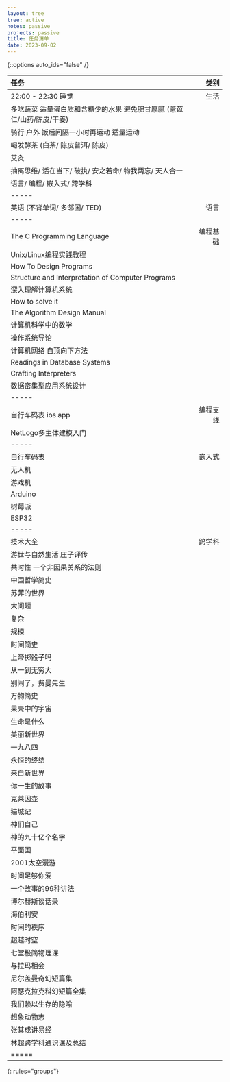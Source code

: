 ```yaml
---
layout: tree
tree: active
notes: passive
projects: passive
title: 任务清单
date: 2023-09-02
---
```



{::options auto_ids="false" /}


| 任务                                                                          | 类别       |
|:------------------------------------------------------------------------------|-----------:|
| 22:00 - 22:30 睡觉                                                            | 生活       |
| 多吃蔬菜 适量蛋白质和含糖少的水果 避免肥甘厚腻 (薏苡仁/山药/陈皮/干姜)        |            |
| 骑行 户外 饭后间隔一小时再运动 适量运动                                       |            |
| 喝发酵茶 (白茶/ 陈皮普洱/ 陈皮)                                               |            |
| 艾灸                                                                          |            |
| 抽离思维/ 活在当下/ 破执/ 安之若命/ 物我两忘/ 天人合一                        |            |
| 语言/ 编程/ 嵌入式/ 跨学科                                                    |            |
|-----
| 英语 (不背单词/ 多邻国/ TED)                                                  | 语言       |
|-----
| The C Programming Language                                                    | 编程基础   |
| Unix/Linux编程实践教程                                                        |            |
| How To Design Programs                                                        |            |
| Structure and Interpretation of Computer Programs                             |            |
| 深入理解计算机系统                                                            |            |
| How to solve it                                                               |            |
| The Algorithm Design Manual                                                   |            |
| 计算机科学中的数学                                                            |            |
| 操作系统导论                                                                  |            |
| 计算机网络 自顶向下方法                                                       |            |
| Readings in Database Systems                                                  |            |
| Crafting Interpreters                                                         |            |
| 数据密集型应用系统设计                                                        |            |
|-----
| 自行车码表 ios app                                                            | 编程支线   |
| NetLogo多主体建模入门                                                         |            |
|-----
| 自行车码表                                                                    | 嵌入式     |
| 无人机                                                                        |            |
| 游戏机                                                                        |            |
| Arduino                                                                       |            |
| 树莓派                                                                        |            |
| ESP32                                                                         |            |
|-----
| 技术大全                                                                      | 跨学科     |
| 游世与自然生活 庄子评传                                                       |            |
| 共时性 一个非因果关系的法则                                                   |            |
| 中国哲学简史                                                                  |            |
| 苏菲的世界                                                                    |            |
| 大问题                                                                        |            |
| 复杂                                                                          |            |
| 规模                                                                          |            |
| 时间简史                                                                      |            |
| 上帝掷骰子吗                                                                  |            |
| 从一到无穷大                                                                  |            |
| 别闹了，费曼先生                                                              |            |
| 万物简史                                                                      |            |
| 果壳中的宇宙                                                                  |            |
| 生命是什么                                                                    |            |
| 美丽新世界                                                                    |            |
| 一九八四                                                                      |            |
| 永恒的终结                                                                    |            |
| 来自新世界                                                                    |            |
| 你一生的故事                                                                  |            |
| 克莱因壶                                                                      |            |
| 猫城记                                                                        |            |
| 神们自己                                                                      |            |
| 神的九十亿个名字                                                              |            |
| 平面国                                                                        |            |
| 2001太空漫游                                                                  |            |
| 时间足够你爱                                                                  |            |
| 一个故事的99种讲法                                                            |            |
| 博尔赫斯谈话录                                                                |            |
| 海伯利安                                                                      |            |
| 时间的秩序                                                                    |            |
| 超越时空                                                                      |            |
| 七堂极简物理课                                                                |            |
| 与拉玛相会                                                                    |            |
| 尼尔盖曼奇幻短篇集                                                            |            |
| 阿瑟克拉克科幻短篇全集                                                        |            |
| 我们赖以生存的隐喻                                                            |            |
| 想象动物志                                                                    |            |
| 张其成讲易经                                                                  |            |
| 林超跨学科通识课及总结                                                        |            |
|=====
{: rules="groups"}

